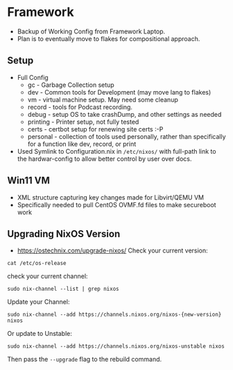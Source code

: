 # Framework
- Backup of Working Config from Framework Laptop. 
- Plan is to eventually move to flakes for compositional approach. 

## Setup
- Full Config
    - gc - Garbage Collection setup
    - dev - Common tools for Development (may move lang to flakes)
    - vm - virtual machine setup. May need some cleanup
    - record - tools for Podcast recording.
    - debug - setup OS to take crashDump, and other settings as needed
    - printing - Printer setup, not fully tested
    - certs - certbot setup for renewing site certs :-P
    - personal - collection of tools used personally, rather than specifically for a function like dev, record, or print
- Used Symlink to Configuration.nix in `/etc/nixos/` with full-path link to the hardwar-config to allow better control by user over docs. 

## Win11 VM
- XML structure capturing key changes made for Libvirt/QEMU VM
- Specifically needed to pull CentOS OVMF.fd files to make secureboot work

## Upgrading NixOS Version
- https://ostechnix.com/upgrade-nixos/
Check your current version:
```
cat /etc/os-release
```

check your current channel:
```
sudo nix-channel --list | grep nixos
```

Update your Channel:
```
sudo nix-channel --add https://channels.nixos.org/nixos-{new-version} nixos
```

Or update to Unstable:
```
sudo nix-channel --add https://channels.nixos.org/nixos-unstable nixos
```

Then pass the `--upgrade` flag to the rebuild command.